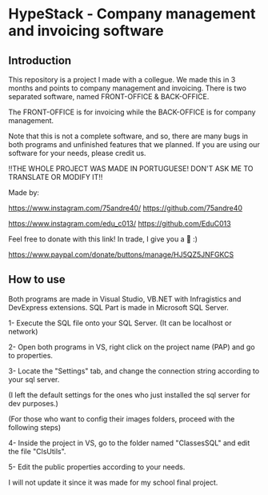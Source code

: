 # HypeStack - Company management and invoicing software

## Introduction
This repository is a project I made with a collegue. We made this in 3 months and points to company management and invoicing.
There is two separated software, named FRONT-OFFICE & BACK-OFFICE.


The FRONT-OFFICE is for invoicing while the BACK-OFFICE is for company management.


Note that this is not a complete software, and so, there are many bugs in both programs and unfinished features that we planned.
If you are using our software for your needs, please credit us.


!!THE WHOLE PROJECT WAS MADE IN PORTUGUESE! DON'T ASK ME TO TRANSLATE OR MODIFY IT!!


Made by:

https://www.instagram.com/75andre40/
https://github.com/75andre40

https://www.instagram.com/edu_c013/
https://github.com/EduC013


Feel free to donate with this link! In trade, I give you a 🍪 :)

https://www.paypal.com/donate/buttons/manage/HJ5QZ5JNFGKCS

## How to use
Both programs are made in Visual Studio, VB.NET with Infragistics and DevExpress extensions.
SQL Part is made in Microsoft SQL Server.


1- Execute the SQL file onto your SQL Server. (It can be localhost or network)

2- Open both programs in VS, right click on the project name (PAP) and go to properties.

3- Locate the "Settings" tab, and change the connection string according to your sql server.

(I left the default settings for the ones who just installed the sql server for dev purposes.)


(For those who want to config their images folders, proceed with the following steps)

4- Inside the project in VS, go to the folder named "ClassesSQL" and edit the file "ClsUtils".

5- Edit the public properties according to your needs.


I will not update it since it was made for my school final project.
